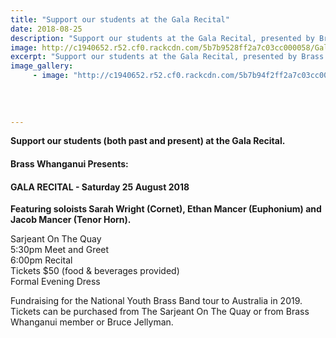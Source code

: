 ```yaml
---
title: "Support our students at the Gala Recital"
date: 2018-08-25
description: "Support our students at the Gala Recital, presented by Brass Whanganui on Saturday 25 August..."
image: http://c1940652.r52.cf0.rackcdn.com/5b7b9528ff2a7c03cc000058/Gala-Recital-poster-250sarah-wright-mancers-25-aug.gif
excerpt: "Support our students at the Gala Recital, presented by Brass Whanganui on Saturday 25 August."
image_gallery:
     - image: "http://c1940652.r52.cf0.rackcdn.com/5b7b94f2ff2a7c03cc000056/Gala-Recital-poster-sarah-wright-mancers-25-aug.gif"
    
    
    
    
---
```


<p><strong>Support our students (both past and present) at the Gala Recital.</strong></p>
<h4>Brass Whanganui Presents:</h4>
<h4>GALA RECITAL - Saturday 25 August 2018</h4>
<p><strong>Featuring soloists Sarah Wright (Cornet), Ethan Mancer (Euphonium) and Jacob Mancer (Tenor Horn).</strong></p>
<p>Sarjeant On The Quay<br />5:30pm Meet and Greet<br />6:00pm Recital<br />Tickets $50 (food &amp; beverages provided)<br />Formal Evening Dress</p>
<p>Fundraising for the National Youth Brass Band tour to Australia in 2019.<br />Tickets can be purchased from The Sarjeant On The Quay or from Brass Whanganui member or Bruce Jellyman.</p>

